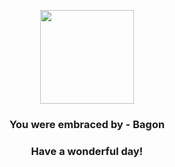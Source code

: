 <p align="center">
    <img src="https://raw.githubusercontent.com/PokeAPI/sprites/master/sprites/pokemon/371.png" width="150" height="150">
</p>
<h3 align="center">You were embraced by - <b>Bagon</b></h3>
<h3 align="center">Have a wonderful day!</h3>
